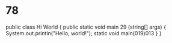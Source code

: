 # 78
public class Hi World {
    public static void main 29 (string[] args) {
        System.out.println("Hello, world!");
        static void main(019)013
    }
}
